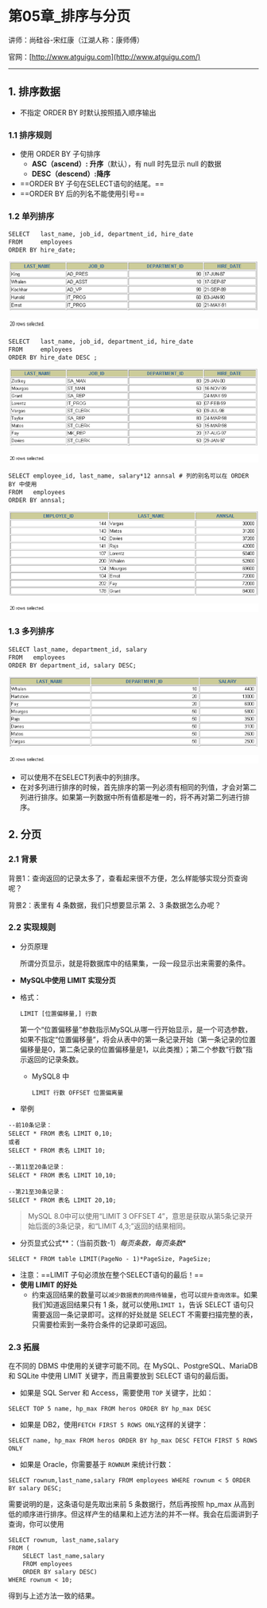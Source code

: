 # 第05章_排序与分页

讲师：尚硅谷-宋红康（江湖人称：康师傅）

官网：[http://www.atguigu.com](http://www.atguigu.com/)

***

## 1. 排序数据

- 不指定 ORDER BY 时默认按照插入顺序输出

### 1.1 排序规则

- 使用 ORDER BY 子句排序
  - **ASC（ascend）: 升序**（默认），有 null 时先显示 null 的数据
  - **DESC（descend）:降序**
- ==ORDER BY 子句在SELECT语句的结尾。==
- ==ORDER BY 后的列名不能使用引号==

### 1.2 单列排序

```mysql
SELECT   last_name, job_id, department_id, hire_date
FROM     employees
ORDER BY hire_date;
```

 ![1554974255957](images/1554974255957.png)

![1554974260133](images/1554974260133.png)

```mysql
SELECT   last_name, job_id, department_id, hire_date
FROM     employees
ORDER BY hire_date DESC ;
```

 ![1554974822229](images/1554974822229.png)

![1554974827522](images/1554974827522.png)

```mysql
SELECT employee_id, last_name, salary*12 annsal # 列的别名可以在 ORDER BY 中使用
FROM   employees
ORDER BY annsal;
```

 ![1554974853194](images/1554974853194.png)

![1554974858252](images/1554974858252.png)

### 1.3 多列排序

```mysql
SELECT last_name, department_id, salary
FROM   employees
ORDER BY department_id, salary DESC;
```

![1554974901572](images/1554974901572.png)

![1554974907498](images/1554974907498.png)

- 可以使用不在SELECT列表中的列排序。
- 在对多列进行排序的时候，首先排序的第一列必须有相同的列值，才会对第二列进行排序。如果第一列数据中所有值都是唯一的，将不再对第二列进行排序。

## 2. 分页

### 2.1 背景

背景1：查询返回的记录太多了，查看起来很不方便，怎么样能够实现分页查询呢？

背景2：表里有 4 条数据，我们只想要显示第 2、3 条数据怎么办呢？

### 2.2 实现规则

- 分页原理

  所谓分页显示，就是将数据库中的结果集，一段一段显示出来需要的条件。

- **MySQL中使用 LIMIT 实现分页**

- 格式：

  ```mysql
  LIMIT [位置偏移量,] 行数
  ```

  第一个“位置偏移量”参数指示MySQL从哪一行开始显示，是一个可选参数，如果不指定“位置偏移量”，将会从表中的第一条记录开始（第一条记录的位置偏移量是0，第二条记录的位置偏移量是1，以此类推）；第二个参数“行数”指示返回的记录条数。

  - MySQL8 中

    ```mysql
    LIMIT 行数 OFFSET 位置偏离量
    ```

- 举例

```mysql
--前10条记录：
SELECT * FROM 表名 LIMIT 0,10;
或者
SELECT * FROM 表名 LIMIT 10;

--第11至20条记录：
SELECT * FROM 表名 LIMIT 10,10;

--第21至30条记录： 
SELECT * FROM 表名 LIMIT 20,10;
```

> MySQL 8.0中可以使用“LIMIT 3 OFFSET 4”，意思是获取从第5条记录开始后面的3条记录，和“LIMIT 4,3;”返回的结果相同。

- 分页显式公式**：（当前页数-1）*每页条数，每页条数**

```mysql
SELECT * FROM table LIMIT(PageNo - 1)*PageSize, PageSize;
```

- 注意：==LIMIT 子句必须放在整个SELECT语句的最后！==
- **使用 LIMIT 的好处**
  - 约束返回结果的数量可以`减少数据表的网络传输量`，也可以`提升查询效率`。如果我们知道返回结果只有 1 条，就可以使用`LIMIT 1`，告诉 SELECT 语句只需要返回一条记录即可。这样的好处就是 SELECT 不需要扫描完整的表，只需要检索到一条符合条件的记录即可返回。


### 2.3 拓展

在不同的 DBMS 中使用的关键字可能不同。在 MySQL、PostgreSQL、MariaDB 和 SQLite 中使用 LIMIT 关键字，而且需要放到 SELECT 语句的最后面。

- 如果是 SQL Server 和 Access，需要使用 `TOP` 关键字，比如：

```mysql
SELECT TOP 5 name, hp_max FROM heros ORDER BY hp_max DESC
```

- 如果是 DB2，使用`FETCH FIRST 5 ROWS ONLY`这样的关键字：


```mysql
SELECT name, hp_max FROM heros ORDER BY hp_max DESC FETCH FIRST 5 ROWS ONLY
```

- 如果是 Oracle，你需要基于 `ROWNUM` 来统计行数：


```mysql
SELECT rownum,last_name,salary FROM employees WHERE rownum < 5 ORDER BY salary DESC;
```

需要说明的是，这条语句是先取出来前 5 条数据行，然后再按照 hp_max 从高到低的顺序进行排序。但这样产生的结果和上述方法的并不一样。我会在后面讲到子查询，你可以使用

```mysql
SELECT rownum, last_name,salary
FROM (
    SELECT last_name,salary
    FROM employees
    ORDER BY salary DESC)
WHERE rownum < 10;
```

得到与上述方法一致的结果。
